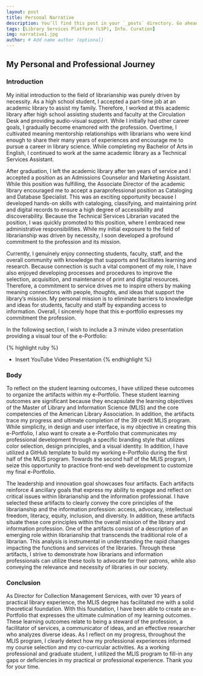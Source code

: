 ```yaml
---
layout: post
title: Personal Narrative
description: You’ll find this post in your `_posts` directory. Go ahead and edit it and re-build the site to see your changes. # Add post description (optional)
tags: [Library Services Platform (LSP), Info. Curation]
img: narrative1.jpg
author: # Add name author (optional)
---
```

## My Personal and Professional Journey

### Introduction

My initial introduction to the field of librarianship was purely driven by necessity. As a high school student, I accepted a part-time job at an academic library to assist my family. Therefore, I worked at this academic library after high school assisting students and faculty at the Circulation Desk and providing audio-visual support. While I initially had other career goals, I gradually become enamored with the profession. Overtime, I cultivated meaning mentorship relationships with librarians who were kind enough to share their many years of experiences and encourage me to pursue a career in library science. While completing my Bachelor of Arts in English, I continued to work at the same academic library as a Technical Services Assistant.

After graduation, I left the academic library after ten years of service and I accepted a position as an Admissions Counselor and Marketing Assistant. While this position was fulfilling, the Associate Director of the academic library encouraged me to accept a paraprofessional position as Cataloging and Database Specialist. This was an exciting opportunity because I developed hands-on skills with cataloging, classifying, and maintaining print and digital records to ensure a high degree of accessibility and discoverability. Because the Technical Services Librarian vacated the position, I was quickly promoted to this position, where I embraced new administrative responsibilities. While my initial exposure to the field of librarianship was driven by necessity, I soon developed a profound commitment to the profession and its mission.

Currently, I genuinely enjoy connecting students, faculty, staff, and the overall community with knowledge that supports and facilitates learning and research. Because connection is such a vital component of my role, I have also enjoyed developing processes and procedures to improve the selection, acquisition, and maintenance of print and digital resources. Therefore, a commitment to service drives me to inspire others by making meaning connections with people, thoughts, and ideas that support the library’s mission. My personal mission is to eliminate barriers to knowledge and ideas for students, faculty and staff by expanding access to information. Overall, I sincerely hope that this e-portfolio expresses my commitment the profession.


In the following section, I wish to include a 3 minute video presentation providing a visual tour of the e-Portfolio:

{% highlight ruby %}
- Insert YouTube Video Presentation
{% endhighlight %}

### Body

To reflect on the student learning outcomes, I have utilized these outcomes to organize the artifacts within my e-Portfolio. These student learning outcomes are significant because they encapsulate the learning objectives of the Master of Library and Information Science (MLIS) and the core competencies of the American Library Association. In addition, the artifacts trace my progress and ultimate completion of the 39 credit MLIS program. While simplicity, in design and user interface, is my objective in creating this e-Portfolio, I also want to create a e-Portfolio that communicates my professional development through a specific branding style that utilizes color selection, design principles, and a visual identity. In addition, I have utilized a GitHub template to build my working e-Portfolio during the first half of the MLIS program. Towards the second half of the MLIS program, I seize this opportunity to practice front-end web development to customize my final e-Portfolio.

The leadership and innovation goal showcases four artifacts. Each artifacts reinforce 4 ancillary goals that express my ability to engage and reflect on critical issues within librarianship and the information professional. I have selected these artifacts to clearly convey the core principles of the librarianship and the information profession: access, advocacy, intellectual freedom, literacy, equity, inclusion, and diversity. In addition, these artifacts situate these core principles within the overall mission of the library and information profession. One of the artifacts consist of a description of an emerging role within librarianship that transcends the traditional role of a librarian. This analysis is instrumental in understanding the rapid changes impacting the functions and services of the libraries. Through these artifacts, I strive to demonstrate how librarians and information professionals can utilize these tools to advocate for their patrons, while also conveying the relevance and necessity of libraries in our society.


### Conclusion

As Director for Collection Management Services, with over 10 years of practical library experience, the MLIS degree has facilitated me with a solid theoretical foundation. With this foundation, I have been able to create an e-Portfolio that expresses the ultimate culmination of my learning outcomes. These learning outcomes relate to being a steward of the profession, a facilitator of services, a communicator of ideas, and an effective researcher who analyzes diverse ideas. As I reflect on my progress, throughout the MLIS program, I clearly detect how my professional experiences informed my course selection and my co-curricular activities. As a working professional and graduate student, I utilized the MLIS program to fill-in any gaps or deficiencies in my practical or professional experience. Thank you for your time.

<!--Check out the [Jekyll docs][jekyll-docs] for more info on how to get the most out of Jekyll. File all bugs/feature requests at [Jekyll’s GitHub repo][jekyll-gh]. If you have questions, you can ask them on [Jekyll Talk][jekyll-talk].-->

[jekyll-docs]: https://jekyllrb.com/docs/home
[jekyll-gh]:   https://github.com/jekyll/jekyll
[jekyll-talk]: https://talk.jekyllrb.com/
